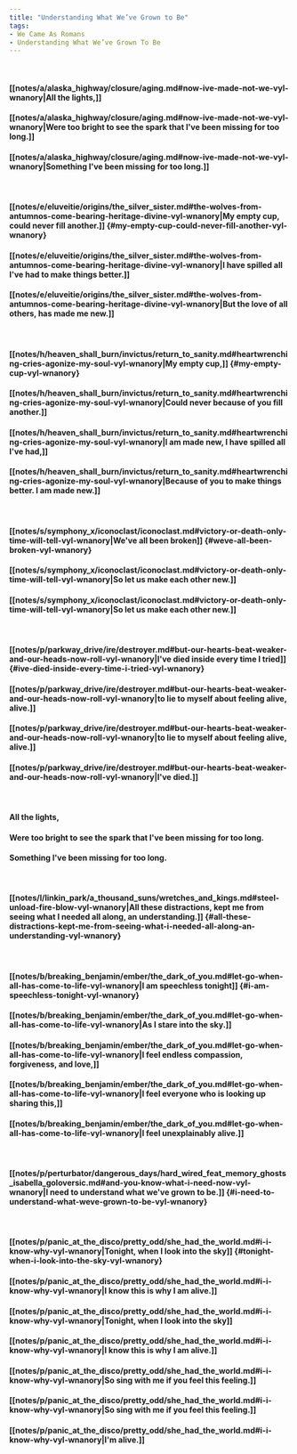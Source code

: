 ```yaml
---
title: "Understanding What We’ve Grown to Be"
tags:
- We Came As Romans
- Understanding What We’ve Grown To Be
---
```

&nbsp;
#### [[notes/a/alaska_highway/closure/aging.md#now-ive-made-not-we-vyl-wnanory|All the lights,]]
#### [[notes/a/alaska_highway/closure/aging.md#now-ive-made-not-we-vyl-wnanory|Were too bright to see the spark that I've been missing for too long.]]
#### [[notes/a/alaska_highway/closure/aging.md#now-ive-made-not-we-vyl-wnanory|Something I've been missing for too long.]]
&nbsp;
#### [[notes/e/eluveitie/origins/the_silver_sister.md#the-wolves-from-antumnos-come-bearing-heritage-divine-vyl-wnanory|My empty cup, could never fill another.]] {#my-empty-cup-could-never-fill-another-vyl-wnanory}
#### [[notes/e/eluveitie/origins/the_silver_sister.md#the-wolves-from-antumnos-come-bearing-heritage-divine-vyl-wnanory|I have spilled all I've had to make things better.]]
#### [[notes/e/eluveitie/origins/the_silver_sister.md#the-wolves-from-antumnos-come-bearing-heritage-divine-vyl-wnanory|But the love of all others, has made me new.]]
&nbsp;
#### [[notes/h/heaven_shall_burn/invictus/return_to_sanity.md#heartwrenching-cries-agonize-my-soul-vyl-wnanory|My empty cup,]] {#my-empty-cup-vyl-wnanory}
#### [[notes/h/heaven_shall_burn/invictus/return_to_sanity.md#heartwrenching-cries-agonize-my-soul-vyl-wnanory|Could never because of you fill another.]]
#### [[notes/h/heaven_shall_burn/invictus/return_to_sanity.md#heartwrenching-cries-agonize-my-soul-vyl-wnanory|I am made new, I have spilled all I've had,]]
#### [[notes/h/heaven_shall_burn/invictus/return_to_sanity.md#heartwrenching-cries-agonize-my-soul-vyl-wnanory|Because of you to make things better. I am made new.]]
&nbsp;
#### [[notes/s/symphony_x/iconoclast/iconoclast.md#victory-or-death-only-time-will-tell-vyl-wnanory|We've all been broken]] {#weve-all-been-broken-vyl-wnanory}
#### [[notes/s/symphony_x/iconoclast/iconoclast.md#victory-or-death-only-time-will-tell-vyl-wnanory|So let us make each other new.]]
#### [[notes/s/symphony_x/iconoclast/iconoclast.md#victory-or-death-only-time-will-tell-vyl-wnanory|So let us make each other new.]]
&nbsp;
#### [[notes/p/parkway_drive/ire/destroyer.md#but-our-hearts-beat-weaker-and-our-heads-now-roll-vyl-wnanory|I've died inside every time I tried]] {#ive-died-inside-every-time-i-tried-vyl-wnanory}
#### [[notes/p/parkway_drive/ire/destroyer.md#but-our-hearts-beat-weaker-and-our-heads-now-roll-vyl-wnanory|to lie to myself about feeling alive, alive.]]
#### [[notes/p/parkway_drive/ire/destroyer.md#but-our-hearts-beat-weaker-and-our-heads-now-roll-vyl-wnanory|to lie to myself about feeling alive, alive.]]
#### [[notes/p/parkway_drive/ire/destroyer.md#but-our-hearts-beat-weaker-and-our-heads-now-roll-vyl-wnanory|I've died.]]
&nbsp;
#### All the lights,
#### Were too bright to see the spark that I've been missing for too long.
#### Something I've been missing for too long.
&nbsp;
#### [[notes/l/linkin_park/a_thousand_suns/wretches_and_kings.md#steel-unload-fire-blow-vyl-wnanory|All these distractions, kept me from seeing what I needed all along, an understanding.]] {#all-these-distractions-kept-me-from-seeing-what-i-needed-all-along-an-understanding-vyl-wnanory}
&nbsp;
#### [[notes/b/breaking_benjamin/ember/the_dark_of_you.md#let-go-when-all-has-come-to-life-vyl-wnanory|I am speechless tonight]] {#i-am-speechless-tonight-vyl-wnanory}
#### [[notes/b/breaking_benjamin/ember/the_dark_of_you.md#let-go-when-all-has-come-to-life-vyl-wnanory|As I stare into the sky.]]
#### [[notes/b/breaking_benjamin/ember/the_dark_of_you.md#let-go-when-all-has-come-to-life-vyl-wnanory|I feel endless compassion, forgiveness, and love,]]
#### [[notes/b/breaking_benjamin/ember/the_dark_of_you.md#let-go-when-all-has-come-to-life-vyl-wnanory|I feel everyone who is looking up sharing this,]]
#### [[notes/b/breaking_benjamin/ember/the_dark_of_you.md#let-go-when-all-has-come-to-life-vyl-wnanory|I feel unexplainably alive.]]
&nbsp;
#### [[notes/p/perturbator/dangerous_days/hard_wired_feat_memory_ghosts_isabella_goloversic.md#and-you-know-what-i-need-now-vyl-wnanory|I need to understand what we've grown to be.]] {#i-need-to-understand-what-weve-grown-to-be-vyl-wnanory}
&nbsp;
#### [[notes/p/panic_at_the_disco/pretty_odd/she_had_the_world.md#i-i-know-why-vyl-wnanory|Tonight, when I look into the sky]] {#tonight-when-i-look-into-the-sky-vyl-wnanory}
#### [[notes/p/panic_at_the_disco/pretty_odd/she_had_the_world.md#i-i-know-why-vyl-wnanory|I know this is why I am alive.]]
#### [[notes/p/panic_at_the_disco/pretty_odd/she_had_the_world.md#i-i-know-why-vyl-wnanory|Tonight, when I look into the sky]]
#### [[notes/p/panic_at_the_disco/pretty_odd/she_had_the_world.md#i-i-know-why-vyl-wnanory|I know this is why I am alive.]]
#### [[notes/p/panic_at_the_disco/pretty_odd/she_had_the_world.md#i-i-know-why-vyl-wnanory|So sing with me if you feel this feeling.]]
#### [[notes/p/panic_at_the_disco/pretty_odd/she_had_the_world.md#i-i-know-why-vyl-wnanory|So sing with me if you feel this feeling.]]
#### [[notes/p/panic_at_the_disco/pretty_odd/she_had_the_world.md#i-i-know-why-vyl-wnanory|I'm alive.]]
